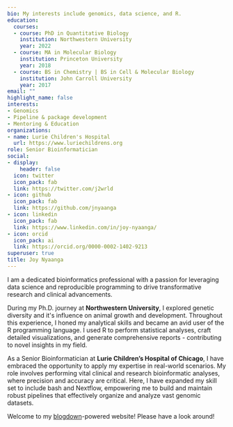 ```yaml
---
bio: My interests include genomics, data science, and R.
education:
  courses:
  - course: PhD in Quantitative Biology
    institution: Northwestern University
    year: 2022
  - course: MA in Molecular Biology
    institution: Princeton University
    year: 2018
  - course: BS in Chemistry | BS in Cell & Molecular Biology
    institution: John Carroll University
    year: 2017
email: ""
highlight_name: false
interests:
- Genomics
- Pipeline & package development
- Mentoring & Education
organizations:
- name: Lurie Children's Hospital
  url: https://www.luriechildrens.org
role: Senior Bioinformatician
social:
- display:
    header: false
  icon: twitter
  icon_pack: fab
  link: https://twitter.com/j2wrld
- icon: github
  icon_pack: fab
  link: https://github.com/jnyaanga
- icon: linkedin
  icon_pack: fab
  link: https://www.linkedin.com/in/joy-nyaanga/
- icon: orcid
  icon_pack: ai
  link: https://orcid.org/0000-0002-1402-9213
superuser: true
title: Joy Nyaanga
---
```


I am a dedicated bioinformatics professional with a passion for leveraging data science and reproducible programming to drive transformative research and clinical advancements.

During my Ph.D. journey at **Northwestern University**, I explored genetic diversity and it's influence on animal growth and development. Throughout this experience, I honed my analytical skills and became an avid user of the R programming language. I used R to perform statistical analyses, craft detailed visualizations, and generate comprehensive reports - contributing to novel insights in my field.

As a Senior Bioinformatician at **Lurie Children’s Hospital of Chicago**, I have embraced the opportunity to apply my expertise in real-world scenarios. My role involves performing vital clinical and research bioinformatic analyses, where precision and accuracy are critical. Here, I have expanded my skill set to include bash and Nextflow, empowering me to build and maintain robust pipelines that effectively organize and analyze vast genomic datasets.

Welcome to my [blogdown](https://github.com/rstudio/blogdown)-powered website! Please have a look around!

 
